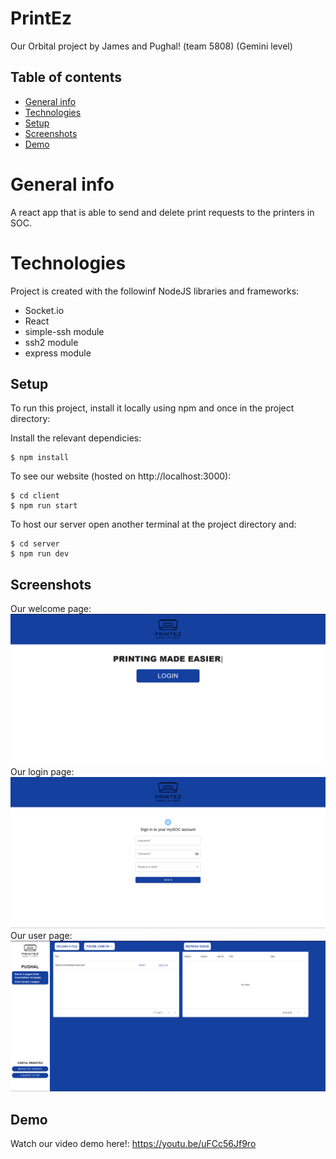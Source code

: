 # PrintEz

Our Orbital project by James and Pughal!
(team 5808) (Gemini level)

## Table of contents

- [General info](#general-info)
- [Technologies](#technologies)
- [Setup](#setup)
- [Screenshots](#screenshots)
- [Demo](#demo)

# General info

A react app that is able to send and delete print requests to the printers in SOC.

# Technologies

Project is created with the followinf NodeJS libraries and frameworks:

- Socket.io
- React
- simple-ssh module
- ssh2 module
- express module

## Setup

To run this project, install it locally using npm and once in the project directory:

Install the relevant dependicies:

```
$ npm install
```

To see our website (hosted on http://localhost:3000):

```
$ cd client
$ npm run start
```

To host our server open another terminal at the project directory and:

```
$ cd server
$ npm run dev
```

## Screenshots

Our welcome page:
![Welcome](client/src/assets/welcome.png)
Our login page:
![Login](client/src/assets/login.png)
Our user page:
![UploadPage](client/src/assets/user.png)

## Demo

Watch our video demo here!:
https://youtu.be/uFCc56Jf9ro
